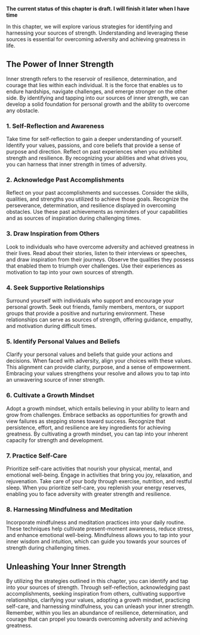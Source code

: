 **The current status of this chapter is draft. I will finish it later when I have time**

In this chapter, we will explore various strategies for identifying and harnessing your sources of strength. Understanding and leveraging these sources is essential for overcoming adversity and achieving greatness in life.

The Power of Inner Strength
---------------------------

Inner strength refers to the reservoir of resilience, determination, and courage that lies within each individual. It is the force that enables us to endure hardships, navigate challenges, and emerge stronger on the other side. By identifying and tapping into our sources of inner strength, we can develop a solid foundation for personal growth and the ability to overcome any obstacle.

### **1. Self-Reflection and Awareness**

Take time for self-reflection to gain a deeper understanding of yourself. Identify your values, passions, and core beliefs that provide a sense of purpose and direction. Reflect on past experiences when you exhibited strength and resilience. By recognizing your abilities and what drives you, you can harness that inner strength in times of adversity.

### **2. Acknowledge Past Accomplishments**

Reflect on your past accomplishments and successes. Consider the skills, qualities, and strengths you utilized to achieve those goals. Recognize the perseverance, determination, and resilience displayed in overcoming obstacles. Use these past achievements as reminders of your capabilities and as sources of inspiration during challenging times.

### **3. Draw Inspiration from Others**

Look to individuals who have overcome adversity and achieved greatness in their lives. Read about their stories, listen to their interviews or speeches, and draw inspiration from their journeys. Observe the qualities they possess that enabled them to triumph over challenges. Use their experiences as motivation to tap into your own sources of strength.

### **4. Seek Supportive Relationships**

Surround yourself with individuals who support and encourage your personal growth. Seek out friends, family members, mentors, or support groups that provide a positive and nurturing environment. These relationships can serve as sources of strength, offering guidance, empathy, and motivation during difficult times.

### **5. Identify Personal Values and Beliefs**

Clarify your personal values and beliefs that guide your actions and decisions. When faced with adversity, align your choices with these values. This alignment can provide clarity, purpose, and a sense of empowerment. Embracing your values strengthens your resolve and allows you to tap into an unwavering source of inner strength.

### **6. Cultivate a Growth Mindset**

Adopt a growth mindset, which entails believing in your ability to learn and grow from challenges. Embrace setbacks as opportunities for growth and view failures as stepping stones toward success. Recognize that persistence, effort, and resilience are key ingredients for achieving greatness. By cultivating a growth mindset, you can tap into your inherent capacity for strength and development.

### **7. Practice Self-Care**

Prioritize self-care activities that nourish your physical, mental, and emotional well-being. Engage in activities that bring you joy, relaxation, and rejuvenation. Take care of your body through exercise, nutrition, and restful sleep. When you prioritize self-care, you replenish your energy reserves, enabling you to face adversity with greater strength and resilience.

### **8. Harnessing Mindfulness and Meditation**

Incorporate mindfulness and meditation practices into your daily routine. These techniques help cultivate present-moment awareness, reduce stress, and enhance emotional well-being. Mindfulness allows you to tap into your inner wisdom and intuition, which can guide you towards your sources of strength during challenging times.

Unleashing Your Inner Strength
------------------------------

By utilizing the strategies outlined in this chapter, you can identify and tap into your sources of strength. Through self-reflection, acknowledging past accomplishments, seeking inspiration from others, cultivating supportive relationships, clarifying your values, adopting a growth mindset, practicing self-care, and harnessing mindfulness, you can unleash your inner strength. Remember, within you lies an abundance of resilience, determination, and courage that can propel you towards overcoming adversity and achieving greatness.

